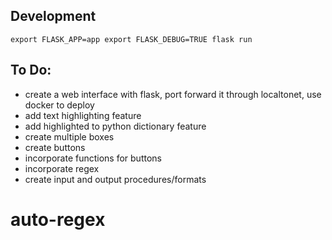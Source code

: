 ## Development

`
export FLASK_APP=app
export FLASK_DEBUG=TRUE
flask run
`


## To Do:

- create a web interface with flask, port forward it through localtonet, use docker to deploy
- add text highlighting feature
- add highlighted to python dictionary feature
- create multiple boxes
- create buttons
- incorporate functions for buttons
- incorporate regex
- create input and output procedures/formats
# auto-regex
